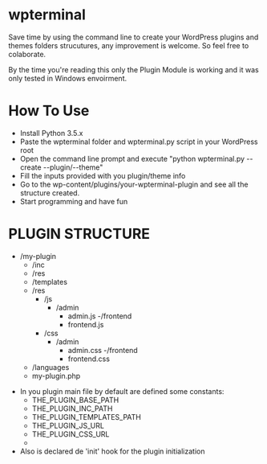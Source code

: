 # wpterminal
Save time by using the command line to create your WordPress plugins and themes folders strucutures, any improvement is welcome. So feel free to colaborate.

By the time you're reading this only the Plugin Module is working and it was only tested in Windows envoirment.

# How To Use
 - Install Python 3.5.x
 - Paste the wpterminal folder and wpterminal.py script in your WordPress root
 - Open the command line prompt and execute "python wpterminal.py --create --plugin/--theme"
 - Fill the inputs provided with you plugin/theme info
 - Go to the wp-content/plugins/your-wpterminal-plugin and see all the structure created.
 - Start programming and have fun


# PLUGIN STRUCTURE
  - /my-plugin
    - /inc
    - /res
    - /templates
    - /res
      - /js
        - /admin
          - admin.js
        -/frontend
          - frontend.js
      - /css
        - /admin
          - admin.css
        -/frontend
          - frontend.css
    - /languages
    - my-plugin.php

* In you plugin main file by default are defined some constants:
    - THE_PLUGIN_BASE_PATH
    - THE_PLUGIN_INC_PATH
    - THE_PLUGIN_TEMPLATES_PATH
    - THE_PLUGIN_JS_URL
    - THE_PLUGIN_CSS_URL
    - 
* Also is declared de 'init' hook for the plugin initialization
